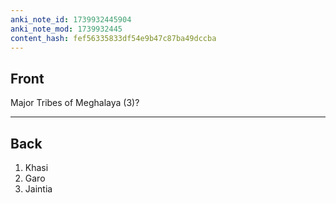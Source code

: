 ```yaml
---
anki_note_id: 1739932445904
anki_note_mod: 1739932445
content_hash: fef56335833df54e9b47c87ba49dccba
---
```


## Front

Major Tribes of Meghalaya (3)?

<hr/>

## Back

1. Khasi  
2. Garo  
3. Jaintia